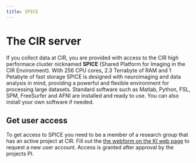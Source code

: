 ```yaml
---
title: SPICE
---
```


# The CIR server

If you collect data at CIR, you are provided with access to the CIR high performace cluster nicknamed **SPICE** (Shared Platform for Imaging in the CIR Environment). With 256 CPU cores, 2.3 Terrabyte of RAM and 1 Petabyte of fast storage SPICE is designed with neuroimaging and data analysis in mind, providing a powerful and flexible environment for processing large datasets. Standard software such as Matlab, Python, FSL, SPM, FreeSurfer and AFNI are installed and ready to use. You can also install your own software if needed.

## Get user access
To get access to SPICE you need to be a member of a research group that has an active project at CIR. Fill out the [the webform on the KI web page](https://ki.se/en/research/research-areas-centres-and-networks/research-centres/centre-for-imaging-research-cir/request-to-access-the-cir-server)  to request a new user account. Access is granted after approval by the projects PI.


